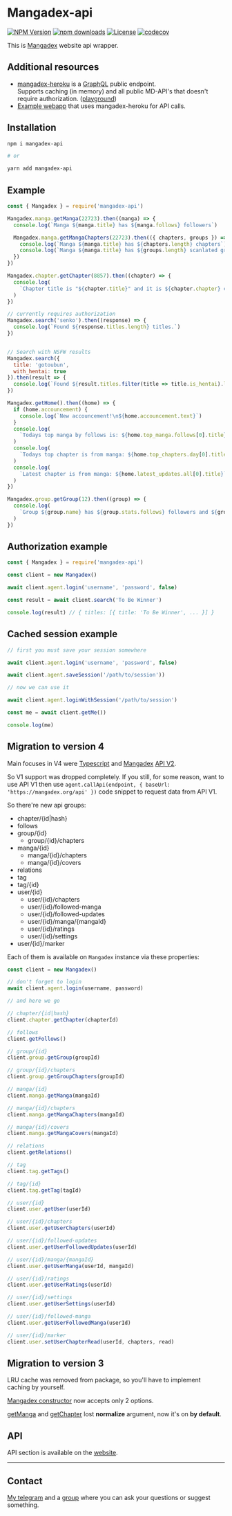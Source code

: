 # Mangadex-api

[![NPM Version](https://img.shields.io/npm/v/mangadex-api.svg?style=flat-square)](https://www.npmjs.com/package/mangadex-api)
[![npm downloads](https://img.shields.io/npm/dm/mangadex-api.svg?style=flat-square)](http://npm-stat.com/charts.html?package=mangadex-api)
[![License](https://img.shields.io/npm/l/mangadex-api?style=flat-square)](https://github.com/ejnshtein/mangadex-api)
[![codecov](https://codecov.io/gh/ejnshtein/mangadex-api/branch/master/graph/badge.svg)](https://codecov.io/gh/ejnshtein/mangadex-api)

This is [Mangadex](https://mangadex.org) website api wrapper.


## Additional resources
- [mangadex-heroku](https://github.com/ejnshtein/mangadex-heroku) is a [GraphQL](https://graphql.org/) public endpoint.  
Supports caching (in memory) and all public MD-API's that doesn't require authorization. ([playground](http://mangadex.herokuapp.com/graphql))
- [Example webapp](https://codesandbox.io/s/condescending-kirch-u71ji?file=/src/index.js) that uses mangadex-heroku for API calls.

## Installation

```bash
npm i mangadex-api

# or

yarn add mangadex-api
```


## Example

```js
const { Mangadex } = require('mangadex-api')

Mangadex.manga.getManga(22723).then((manga) => {
  console.log(`Manga ${manga.title} has ${manga.follows} followers`)

  Mangadex.manga.getMangaChapters(22723).then(({ chapters, groups }) => {
    console.log(`Manga ${manga.title} has ${chapters.length} chapters`)
    console.log(`Manga ${manga.title} has ${groups.length} scanlated groups`)
  })
})

Mangadex.chapter.getChapter(8857).then((chapter) => {
  console.log(
    `Chapter title is "${chapter.title}" and it is ${chapter.chapter} chapter from ${chapter.volume} volume.`
  )
})

// currently requires authorization
Mangadex.search('senko').then((response) => {
  console.log(`Found ${response.titles.length} titles.`)
})


// Search with NSFW results
Mangadex.search({
  title: 'gotoubun',
  with_hentai: true
}).then(result => {
  console.log(`Found ${result.titles.filter(title => title.is_hentai).length} hentai manga (☞ ͡ ͡° ͜ ʖ ͡ ͡°)☞`)
})

Mangadex.getHome().then((home) => {
  if (home.accouncement) {
    console.log(`New accouncement!\n${home.accouncement.text}`)
  }
  console.log(
    `Todays top manga by follows is: ${home.top_manga.follows[0].title}`
  )
  console.log(
    `Todays top chapter is from manga: ${home.top_chapters.day[0].title}`
  )
  console.log(
    `Latest chapter is from manga: ${home.latest_updates.all[0].title}`
  )
})

Mangadex.group.getGroup(12).then((group) => {
  console.log(
    `Group ${group.name} has ${group.stats.follows} followers and ${group.stats.total_chapters} total chapters uploaded!`
  )
})
```

## Authorization example

```js
const { Mangadex } = require('mangadex-api')

const client = new Mangadex()

await client.agent.login('username', 'password', false)

const result = await client.search('To Be Winner')

console.log(result) // { titles: [{ title: 'To Be Winner', ... }] }
```

## Cached session example

```js
// first you must save your session somewhere

await client.agent.login('username', 'password', false)

await client.agent.saveSession('/path/to/session'))

// now we can use it

await client.agent.loginWithSession('/path/to/session')

const me = await client.getMe())

console.log(me)
```

## Migration to version 4

Main focuses in V4 were [Typescript](https://www.typescriptlang.org/) and [Mangadex](https://mangadex.org/) [API V2](https://mangadex.org/thread/351011).

So V1 support was dropped completely. If you still, for some reason, want to use API V1 then use `agent.callApi(endpoint, { baseUrl: 'https://mangadex.org/api' })` code snippet to request data from API V1.

So there're new api groups:
- chapter/{id|hash}
- follows
- group/{id}
  - group/{id}/chapters
- manga/{id}
  - manga/{id}/chapters
  - manga/{id}/covers
- relations
- tag
- tag/{id}
- user/{id}
  - user/{id}/chapters
  - user/{id}/followed-manga
  - user/{id}/followed-updates
  - user/{id}/manga/{mangaId}
  - user/{id}/ratings
  - user/{id}/settings
- user/{id}/marker

Each of them is available on `Mangadex` instance via these properties:

```js
const client = new Mangadex()

// don't forget to login
await client.agent.login(username, password)

// and here we go

// chapter/{id|hash}
client.chapter.getChapter(chapterId)

// follows
client.getFollows()

// group/{id}
client.group.getGroup(groupId)

// group/{id}/chapters
client.group.getGroupChapters(groupId)

// manga/{id}
client.manga.getManga(mangaId)

// manga/{id}/chapters
client.manga.getMangaChapters(mangaId)

// manga/{id}/covers
client.manga.getMangaCovers(mangaId)

// relations
client.getRelations()

// tag
client.tag.getTags()

// tag/{id}
client.tag.getTag(tagId)

// user/{id}
client.user.getUser(userId)

// user/{id}/chapters
client.user.getUserChapters(userId)

// user/{id}/followed-updates
client.user.getUserFollowedUpdates(userId)

// user/{id}/manga/{mangaId}
client.user.getUserManga(userId, mangaId)

// user/{id}/ratings
client.user.getUserRatings(userId)

// user/{id}/settings
client.user.getUserSettings(userId)

// user/{id}/followed-manga
client.user.getUserFollowedManga(userId)

// user/{id}/marker
client.user.setUserChapterRead(userId, chapters, read)
```

## Migration to version 3

LRU cache was removed from package, so you'll have to implement caching by yourself.

[Mangadex constructor](#Mangadex) now accepts only 2 options.

[getManga](#getManga) and [getChapter](#getChapter) lost **normalize** argument, now it's on **by default**.


## API

API section is available on the [website](https://ejnshtein.github.io/mangadex-api/).


---

## Contact

[My telegram](https://t.me/ejnshtein) and a [group](https://t.me/nyaasi_chat) where you can ask your questions or suggest something.
